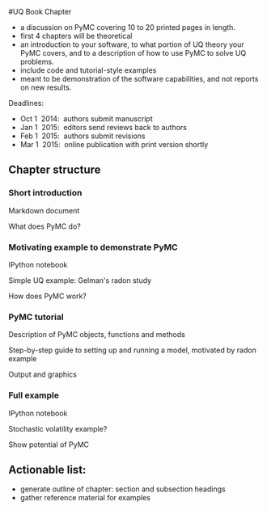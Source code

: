 #UQ Book Chapter

- a discussion on PyMC covering 10 to 20 printed pages in length.
- first 4 chapters will be theoretical
- an introduction to your software, to what portion of UQ theory your PyMC covers, and to a description of how to use PyMC  to solve UQ problems.
- include code and tutorial-style examples
- meant to be demonstration of the software capabilities, and not reports on new results.

Deadlines:

- Oct 1  2014:  authors submit manuscript
- Jan 1  2015:  editors send reviews back to authors
- Feb 1  2015:  authors submit revisions
- Mar 1  2015:  online publication with print version shortly


## Chapter structure

### Short introduction

Markdown document

What does PyMC do?


### Motivating example to demonstrate PyMC

IPython notebook

Simple UQ example: Gelman's radon study

How does PyMC work?


### PyMC tutorial

Description of PyMC objects, functions and methods

Step-by-step guide to setting up and running a model, motivated by radon example

Output and graphics


### Full example

IPython notebook

Stochastic volatility example?

Show potential of PyMC



## Actionable list:

- generate outline of chapter: section and subsection headings
- gather reference material for examples